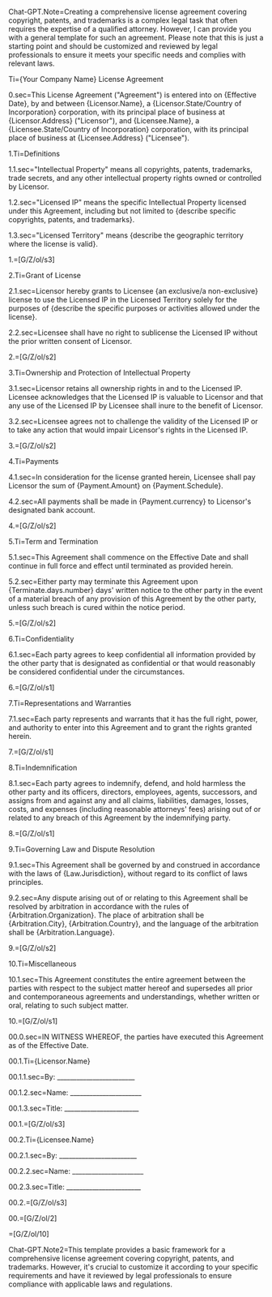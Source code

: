 

Chat-GPT.Note=Creating a comprehensive license agreement covering copyright, patents, and trademarks is a complex legal task that often requires the expertise of a qualified attorney. However, I can provide you with a general template for such an agreement. Please note that this is just a starting point and should be customized and reviewed by legal professionals to ensure it meets your specific needs and complies with relevant laws. 

Ti={Your Company Name} License Agreement

0.sec=This License Agreement ("Agreement") is entered into on {Effective Date}, by and between {Licensor.Name}, a {Licensor.State/Country of Incorporation} corporation, with its principal place of business at {Licensor.Address} ("Licensor"), and {Licensee.Name}, a {Licensee.State/Country of Incorporation} corporation, with its principal place of business at {Licensee.Address} ("Licensee").

1.Ti=Definitions

1.1.sec="Intellectual Property" means all copyrights, patents, trademarks, trade secrets, and any other intellectual property rights owned or controlled by Licensor.

1.2.sec="Licensed IP" means the specific Intellectual Property licensed under this Agreement, including but not limited to {describe specific copyrights, patents, and trademarks}.

1.3.sec="Licensed Territory" means {describe the geographic territory where the license is valid}.

1.=[G/Z/ol/s3]

2.Ti=Grant of License

2.1.sec=Licensor hereby grants to Licensee {an exclusive/a non-exclusive} license to use the Licensed IP in the Licensed Territory solely for the purposes of {describe the specific purposes or activities allowed under the license}.

2.2.sec=Licensee shall have no right to sublicense the Licensed IP without the prior written consent of Licensor.

2.=[G/Z/ol/s2]

3.Ti=Ownership and Protection of Intellectual Property

3.1.sec=Licensor retains all ownership rights in and to the Licensed IP. Licensee acknowledges that the Licensed IP is valuable to Licensor and that any use of the Licensed IP by Licensee shall inure to the benefit of Licensor.

3.2.sec=Licensee agrees not to challenge the validity of the Licensed IP or to take any action that would impair Licensor's rights in the Licensed IP.

3.=[G/Z/ol/s2]

4.Ti=Payments

4.1.sec=In consideration for the license granted herein, Licensee shall pay Licensor the sum of {Payment.Amount} on {Payment.Schedule}.

4.2.sec=All payments shall be made in {Payment.currency} to Licensor's designated bank account.

4.=[G/Z/ol/s2]

5.Ti=Term and Termination

5.1.sec=This Agreement shall commence on the Effective Date and shall continue in full force and effect until terminated as provided herein.

5.2.sec=Either party may terminate this Agreement upon {Terminate.days.number} days' written notice to the other party in the event of a material breach of any provision of this Agreement by the other party, unless such breach is cured within the notice period.

5.=[G/Z/ol/s2]

6.Ti=Confidentiality

6.1.sec=Each party agrees to keep confidential all information provided by the other party that is designated as confidential or that would reasonably be considered confidential under the circumstances.

6.=[G/Z/ol/s1]

7.Ti=Representations and Warranties

7.1.sec=Each party represents and warrants that it has the full right, power, and authority to enter into this Agreement and to grant the rights granted herein.

7.=[G/Z/ol/s1]

8.Ti=Indemnification

8.1.sec=Each party agrees to indemnify, defend, and hold harmless the other party and its officers, directors, employees, agents, successors, and assigns from and against any and all claims, liabilities, damages, losses, costs, and expenses (including reasonable attorneys' fees) arising out of or related to any breach of this Agreement by the indemnifying party.

8.=[G/Z/ol/s1]

9.Ti=Governing Law and Dispute Resolution

9.1.sec=This Agreement shall be governed by and construed in accordance with the laws of {Law.Jurisdiction}, without regard to its conflict of laws principles.

9.2.sec=Any dispute arising out of or relating to this Agreement shall be resolved by arbitration in accordance with the rules of {Arbitration.Organization}. The place of arbitration shall be {Arbitration.City}, {Arbitration.Country}, and the language of the arbitration shall be {Arbitration.Language}.

9.=[G/Z/ol/s2]

10.Ti=Miscellaneous

10.1.sec=This Agreement constitutes the entire agreement between the parties with respect to the subject matter hereof and supersedes all prior and contemporaneous agreements and understandings, whether written or oral, relating to such subject matter.

10.=[G/Z/ol/s1]

00.0.sec=IN WITNESS WHEREOF, the parties have executed this Agreement as of the Effective Date.

00.1.Ti={Licensor.Name}

00.1.1.sec=By: ________________________

00.1.2.sec=Name: ______________________

00.1.3.sec=Title: _______________________

00.1.=[G/Z/ol/s3]

00.2.Ti={Licensee.Name}

00.2.1.sec=By: ________________________

00.2.2.sec=Name: ______________________

00.2.3.sec=Title: _______________________

00.2.=[G/Z/ol/s3]

00.=[G/Z/ol/2]

=[G/Z/ol/10]

Chat-GPT.Note2=This template provides a basic framework for a comprehensive license agreement covering copyright, patents, and trademarks. However, it's crucial to customize it according to your specific requirements and have it reviewed by legal professionals to ensure compliance with applicable laws and regulations.